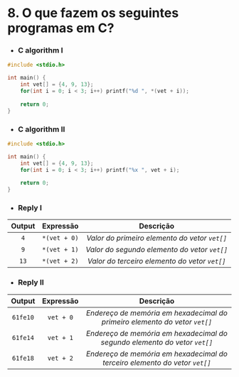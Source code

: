 # 8. O que fazem os seguintes programas em C?

- ### C algorithm I

```c
#include <stdio.h>

int main() {
    int vet[] = {4, 9, 13};
    for(int i = 0; i < 3; i++) printf("%d ", *(vet + i));
    
    return 0; 
}
```

- ### C algorithm II

```c
#include <stdio.h>

int main() {
    int vet[] = {4, 9, 13};
    for(int i = 0; i < 3; i++) printf("%x ", vet + i);
    
    return 0; 
}
```

- ### Reply I
| Output | Expressão | Descrição |
|:-:|:-:|:-:|
| `4` | `*(vet + 0)` | <em>Valor do primeiro elemento do vetor `vet[]`</em> |
| `9` | `*(vet + 1)` | <em>Valor do segundo elemento do vetor `vet[]`</em> |
| `13` | `*(vet + 2)` | <em>Valor do terceiro elemento do vetor `vet[]`</em> |

- ### Reply II
| Output | Expressão | Descrição |
|:-:|:-:|:-:|
| `61fe10` | `vet + 0` | <em>Endereço de memória em hexadecimal do primeiro elemento do vetor `vet[]`</em> |
| `61fe14` | `vet + 1` | <em>Endereço de memória em hexadecimal do segundo elemento do vetor `vet[]`</em> |
| `61fe18` | `vet + 2` | <em>Endereço de memória em hexadecimal do terceiro elemento do vetor `vet[]`</em> |
